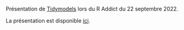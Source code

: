 Présentation de [Tidymodels](https://www.tidymodels.org/) lors du R Addict du 22 septembre 2022.

La présentation est disponible [ici](https://clementrx.github.io/R_addict_20220922/site_R.html#/).
